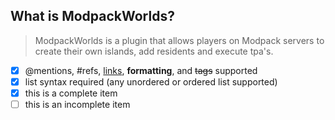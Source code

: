 ## What is ModpackWorlds?
>ModpackWorlds is a plugin that allows players on Modpack servers to create their own islands, add residents and execute tpa's.



- [x] @mentions, #refs, [links](), **formatting**, and <del>tags</del> supported
- [x] list syntax required (any unordered or ordered list supported)
- [x] this is a complete item
- [ ] this is an incomplete item
